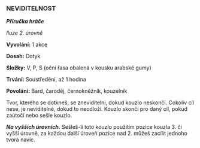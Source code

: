 ### NEVIDITELNOST

***Příručka hráče***

*Iluze 2. úrovně*

**Vyvolání:** 1 akce

**Dosah:** Dotyk

**Složky:** V, P, S (oční řasa obalená v kousku arabské gumy)

**Trvání:** Soustředění, až 1 hodina

**Povolání:** Bard, čaroděj, černokněžník, kouzelník

Tvor, kterého se dotkneš, se zneviditelní, dokud kouzlo neskončí. Cokoliv cíl nese, je neviditelné, dokud to neodloží. Kouzlo skončí pro daný cíl, pokud zaútočí nebo sešle kouzlo.

***Na vyšších úrovních.*** Sešleš-li toto kouzlo použitím pozice kouzla 3. či vyšší úrovně, za každou další úroveň pozice nad 2. můžeš zacílit jednoho tvora navíc.